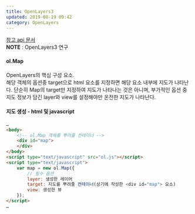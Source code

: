 ```yaml
---
title: OpenLayers3
updated: 2019-08-19 09:42
category: OpenLayers
---
```

<a href="https://openlayers.org/en/v3.20.1/apidoc/index.html" target="_new">참고 api 문서</a>  
**NOTE** : OpenLayers3 연구

#### ol.Map
OpenLayers의 핵심 구성 요소.  
해당 객체의 옵션중 target으로 html 요소를 지정하면 해당 요소 내부에 지도가 나타난다. 단순히 Map의 target만 지정하여 지도가 나타나는 것은 아니며, 부가적인 옵션 중 지도 정보가 담긴 layer와 view를 설정해야만 온전한 지도가 나타난다.

#### 지도 생성 - html 및 javascript
```html
…
<body>
    <!-- ol.Map 객체를 뿌려줄 컨테이너 -->
    <div id="map">
    </div>
</body>
<script type="text/javascript" src="ol.js"></script>
<script type="text/javascript">
    var map = new ol.Map({
        // 필수 옵션
        layer: 생성한 레이어
        target: 지도를 뿌려줄 컨테이너(상기에 작성한 <div id="map"> 요소)
        view: 생성한 뷰
    });
</script>
…
```

